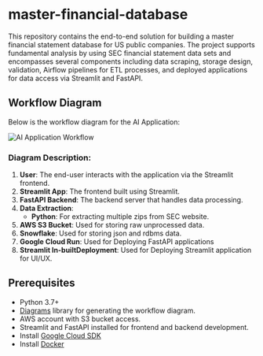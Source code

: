 # master-financial-database

This repository contains the end-to-end solution for building a master financial statement database for US public companies. The project supports fundamental analysis by using SEC financial statement data sets and encompasses several components including data scraping, storage design, validation, Airflow pipelines for ETL processes, and deployed applications for data access via Streamlit and FastAPI.

## Workflow Diagram

Below is the workflow diagram for the AI Application:

![AI Application Workflow](../financial_data_pipeline_on_gcp.png)
### Diagram Description:
1. **User**: The end-user interacts with the application via the Streamlit frontend.
2. **Streamlit App**: The frontend built using Streamlit.
3. **FastAPI Backend**: The backend server that handles data processing.
4. **Data Extraction**:
   - **Python**: For extracting multiple zips from SEC website.
5. **AWS S3 Bucket**: Used for storing raw unprocessed data.
6. **Snowflake**: Used for storing json and rdbms data.
7. **Google Cloud Run**: Used for Deploying FastAPI applications
8. **Streamlit In-builtDeployment**: Used for Deploying Streamlit application for UI/UX. 


## Prerequisites

- Python 3.7+
- [Diagrams](https://diagrams.mingrammer.com/) library for generating the workflow diagram.
- AWS account with S3 bucket access.
- Streamlit and FastAPI installed for frontend and backend development.
- Install [Google Cloud SDK](https://cloud.google.com/sdk/docs/install)
- Install [Docker](https://docs.docker.com/get-docker/) 


